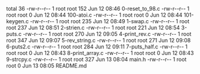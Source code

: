 total 36
-rw-r--r-- 1 root root 152 Jun 12 08:46 0-reset_to_98.c
-rw-r--r-- 1 root root   0 Jun 12 08:44 100-atoi.c
-rw-r--r-- 1 root root   0 Jun 12 08:44 101-keygen.c
-rw-r--r-- 1 root root 235 Jun 12 08:49 1-swap.c
-rw-r--r-- 1 root root 237 Jun 12 08:51 2-strien.c
-rw-r--r-- 1 root root 221 Jun 12 08:54 3-puts.c
-rw-r--r-- 1 root root 270 Jun 12 09:05 4-print_rev.c
-rw-r--r-- 1 root root 347 Jun 12 09:07 5-rev_string.c
-rw-r--r-- 1 root root 271 Jun 12 09:08 6-puts2.c
-rw-r--r-- 1 root root 284 Jun 12 09:11 7-puts_half.c
-rw-r--r-- 1 root root   0 Jun 12 08:43 8-print_array.c
-rw-r--r-- 1 root root   0 Jun 12 08:43 9-strcpy.c
-rw-r--r-- 1 root root 327 Jun 13 08:04 main.h
-rw-r--r-- 1 root root   0 Jun 13 08:05 README.md
